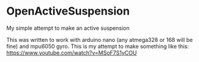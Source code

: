 # OpenActiveSuspension
My simple attempt to make an active suspension


This was written to work with arduino nano (any atmega328 or 168 will be fine) and mpu6050 gyro. 
This is my attempt to make something like this: https://www.youtube.com/watch?v=MSoF7S1yCOU
